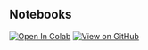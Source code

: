 ## Notebooks

[![Open In Colab](https://colab.research.google.com/assets/colab-badge.svg)](https://colab.research.google.com/github/Ivan-Wang-tech/Ivan-Wang-tech.deep-learning/blob/main/dl_notebooks/00-logic_neuron_programming.ipynb)
[![View on GitHub](https://img.shields.io/badge/GitHub-view%20source-black)](https://github.com/Ivan-Wang-tech/Ivan-Wang-tech.deep-learning/blob/main/dl_notebooks/00-logic_neuron_programming.ipynb)
